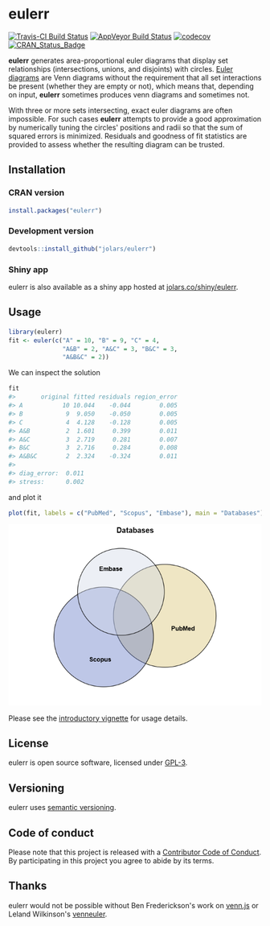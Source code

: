 
<!-- README.md is generated from README.Rmd. Please edit that file -->
eulerr
======

[![Travis-CI Build Status](https://travis-ci.org/jolars/eulerr.svg?branch=master)](https://travis-ci.org/jolars/eulerr) [![AppVeyor Build Status](https://ci.appveyor.com/api/projects/status/github/jolars/eulerr?branch=master&svg=true)](https://ci.appveyor.com/project/jolars/eulerr) [![codecov](https://codecov.io/gh/jolars/eulerr/branch/master/graph/badge.svg)](https://codecov.io/gh/jolars/eulerr) [![CRAN\_Status\_Badge](http://www.r-pkg.org/badges/version/eulerr)](https://cran.r-project.org/package=eulerr)

**eulerr** generates area-proportional euler diagrams that display set relationships (intersections, unions, and disjoints) with circles. [Euler diagrams](https://en.wikipedia.org/wiki/Euler_diagram) are Venn diagrams without the requirement that all set interactions be present (whether they are empty or not), which means that, depending on input, **eulerr** sometimes produces venn diagrams and sometimes not.

With three or more sets intersecting, exact euler diagrams are often impossible. For such cases **eulerr** attempts to provide a good approximation by numerically tuning the circles' positions and radii so that the sum of squared errors is minimized. Residuals and goodness of fit statistics are provided to assess whether the resulting diagram can be trusted.

Installation
------------

### CRAN version

``` r
install.packages("eulerr")
```

### Development version

``` r
devtools::install_github("jolars/eulerr")
```

### Shiny app

eulerr is also available as a shiny app hosted at [jolars.co/shiny/eulerr](http://jolars.co/shiny/eulerr/).

Usage
-----

``` r
library(eulerr)
fit <- euler(c("A" = 10, "B" = 9, "C" = 4,
               "A&B" = 2, "A&C" = 3, "B&C" = 3,
               "A&B&C" = 2))
```

We can inspect the solution

``` r
fit
#>       original fitted residuals region_error
#> A           10 10.044    -0.044        0.005
#> B            9  9.050    -0.050        0.005
#> C            4  4.128    -0.128        0.005
#> A&B          2  1.601     0.399        0.011
#> A&C          3  2.719     0.281        0.007
#> B&C          3  2.716     0.284        0.008
#> A&B&C        2  2.324    -0.324        0.011
#> 
#> diag_error:  0.011 
#> stress:      0.002
```

and plot it

``` r
plot(fit, labels = c("PubMed", "Scopus", "Embase"), main = "Databases")
```

![](tools/README-plot_method-1.png)

Please see the [introductory vignette](https://CRAN.R-project.org/package=eulerr/vignettes/Introduction.html) for usage details.

License
-------

eulerr is open source software, licensed under [GPL-3](LICENSE).

Versioning
----------

eulerr uses [semantic versioning](http://semver.org).

Code of conduct
---------------

Please note that this project is released with a [Contributor Code of Conduct](CONDUCT.md). By participating in this project you agree to abide by its terms.

Thanks
------

eulerr would not be possible without Ben Frederickson's work on [venn.js](http://www.benfrederickson.com) or Leland Wilkinson's [venneuler](https://cran.r-project.org/package=venneuler).
